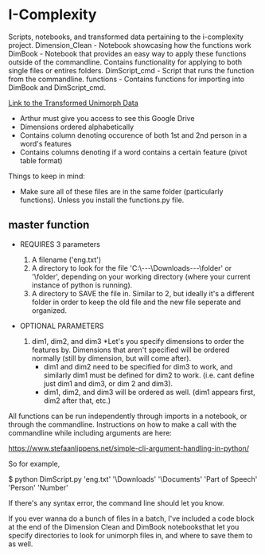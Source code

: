 # I-Complexity

Scripts, notebooks, and transformed data pertaining to the i-complexity project.
Dimension_Clean - Notebook showcasing how the functions work
DimBook - Notebook that provides an easy way to apply these functions outside of the commandline. Contains functionality for applying to both single files or entires folders.
DimScript_cmd - Script that runs the function from the commandline.
functions - Contains functions for importing into DimBook and DimScript_cmd.

[Link to the Transformed Unimorph Data](https://drive.google.com/drive/folders/174NwrTTECrmZUq_XY2ao8yxKXAXeIzxg?usp=sharing)
- Arthur must give you access to see this Google Drive
- Dimensions ordered alphabetically
- Contains column denoting occurence of both 1st and 2nd person in a word's features
- Contains columns denoting if a word contains a certain feature (pivot table format)

Things to keep in mind:

- Make sure all of these files are in the same folder (particularly functions). Unless you install the functions.py file.

master function
---------------
- REQUIRES 3 parameters
	1. A filename ('eng.txt')
	2. A directory to look for the file 'C:\\---\Downloads\---\folder' or '\folder', depending on
	   your working directory (where your current instance of python is running).
	3. A directory to SAVE the file in. Similar to 2, but ideally it's a different folder in order
	   to keep the old file and the new file seperate and organized.

- OPTIONAL PARAMETERS
	1. dim1, dim2, and dim3
		*Let's you specify dimensions to order the features by. Dimensions that aren't specified
		 will be ordered normally (still by dimension, but will come after).
		* dim1 and dim2 need to be specified for dim3 to work, and similarly dim1 must be defined
		  for dim2 to work. (i.e. cant define just dim1 and dim3, or dim 2 and dim3).
		* dim1, dim2, and dim3 will be ordered as well. (dim1 appears first, dim2 after that, etc.)

All functions can be run independently through imports in a notebook, or through the commandline.
Instructions on how to make a call with the commandline while including arguments are here:

https://www.stefaanlippens.net/simple-cli-argument-handling-in-python/

So for example, 

$ python DimScript.py 'eng.txt' '\Downloads' '\Documents' 'Part of Speech' 'Person' 'Number'

If there's any syntax error, the command line should let you know.

If you ever wanna do a bunch of files in a batch, I've included a code block at the end of the Dimension Clean and DimBook 
notebooksthat let you specify directories to look for unimorph files in,
and where to save them to as well.


	
